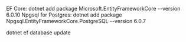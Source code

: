 EF Core: dotnet add package Microsoft.EntityFrameworkCore --version 6.0.10
Npgsql for Postgres: dotnet add package Npgsql.EntityFrameworkCore.PostgreSQL --version 6.0.7

dotnet ef database update

